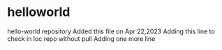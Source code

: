 # helloworld
hello-world repository
Added this file on Apr 22,2023 
Adding this line to check in loc repo without pull
Adding one more line
